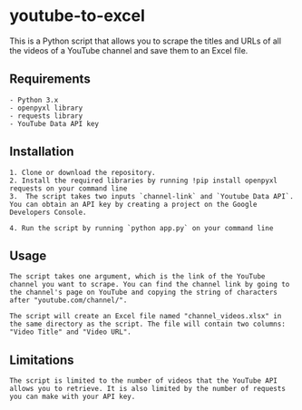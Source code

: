# youtube-to-excel
This is a Python script that allows you to scrape the titles and URLs of all the videos of a YouTube channel and save them to an Excel file.


## Requirements
    - Python 3.x
    - openpyxl library
    - requests library
    - YouTube Data API key

## Installation
    1. Clone or download the repository.
    2. Install the required libraries by running !pip install openpyxl requests on your command line
    3.  The script takes two inputs `channel-link` and `Youtube Data API`. You can obtain an API key by creating a project on the Google Developers Console.

    4. Run the script by running `python app.py` on your command line

## Usage
    The script takes one argument, which is the link of the YouTube channel you want to scrape. You can find the channel link by going to the channel's page on YouTube and copying the string of characters after "youtube.com/channel/".

    The script will create an Excel file named "channel_videos.xlsx" in the same directory as the script. The file will contain two columns: "Video Title" and "Video URL".

## Limitations

    The script is limited to the number of videos that the YouTube API allows you to retrieve. It is also limited by the number of requests you can make with your API key.
